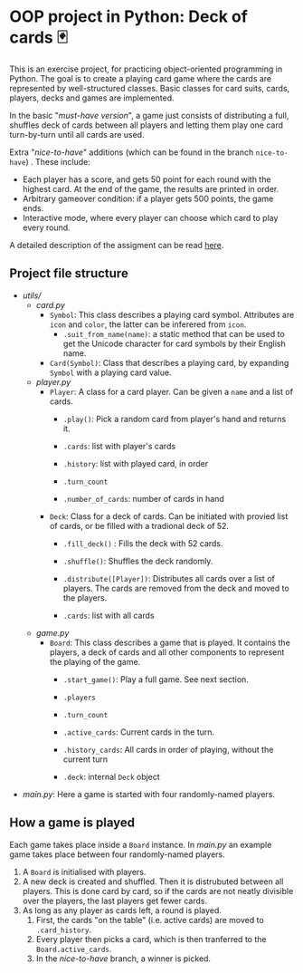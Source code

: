# OOP project in Python: Deck of cards 🃏

This is an exercise project, for practicing object-oriented programming in Python. The goal is to create a playing card game where the cards are represented by well-structured classes. Basic classes for card suits, cards, players, decks and games are implemented. 

In the basic "*must-have version*", a game just consists of distributing a full, shuffles deck of cards between all players and letting them play one card turn-by-turn until all cards are used. 

Extra "*nice-to-have*" additions (which can be found in the branch `nice-to-have`) . These include:

- Each player has a score, and gets 50 point for each round with the highest card. At the end of the game, the results are printed in order.
- Arbitrary gameover condition: if a player gets 500 points, the game ends.
- Interactive mode, where every player can choose which card to play every round.

A detailed description of the assigment can be read [here](https://github.com/becodeorg/ANT-Theano-2-27/blob/main/2.python/2.python_advanced/01.OOP/5.oop_project.md). 

## Project file structure

* _utils/_
  * _card.py_
    * `Symbol`: This class describes a playing card symbol. Attributes are `icon` and `color`, the latter can be inferered from `icon`.
      * `.suit_from_name(name)`: a static method that can be used to get the Unicode character for card symbols by their English name. 
    * `Card(Symbol)`: Class that describes a playing card, by expanding `Symbol` with a playing card value.
  * _player.py_
    * `Player`: A class for a card player. Can be given a `name`  and a list of cards.
      * `.play()`: Pick a random card from player's hand and returns it. 
        
      * `.cards`: list with player's cards
      * `.history`: list with played card, in order
      * `.turn_count`
      * `.number_of_cards`: number of cards in hand
    * `Deck`: Class for a deck of cards. Can be initiated with provied list of cards, or be filled with a tradional deck of 52.
      * `.fill_deck()` : Fills the deck with 52 cards.
      * `.shuffle()`: Shuffles the deck randomly.
      * `.distribute([Player])`: Distributes all cards over a list of players. The cards are removed from the deck and moved to the players. 
        
      * `.cards`: list with all cards
  * _game.py_
    * `Board`: This class describes a game that is played. It contains the players, a deck of cards and all other components to represent the playing of the game.
      * `.start_game()`: Play a full game. See next section.
        
      * `.players`
      * `.turn_count`
      * `.active_cards`: Current cards in the turn.
      * `.history_cards`: All cards in order of playing, without the current turn
      * `.deck`: internal `Deck` object
* _main.py_: Here a game is started with four randomly-named players. 

## How a game is played

Each game takes place inside a `Board` instance. In *main.py* an example game takes place between four randomly-named players. 

1. A `Board` is initialised with players. 
2. A new deck is created and shuffled. Then it is distrubuted between all players. This is done card by card, so if the cards are not neatly divisible over the players, the last players get fewer cards.
3. As long as any player as cards left, a round is played. 
   1. First, the cards "on the table" (i.e. active cards) are moved to `.card_history`. 
   2. Every player then picks a card, which is then tranferred to the `Board.active_cards`. 
   3. In the *nice-to-have* branch, a winner is picked.